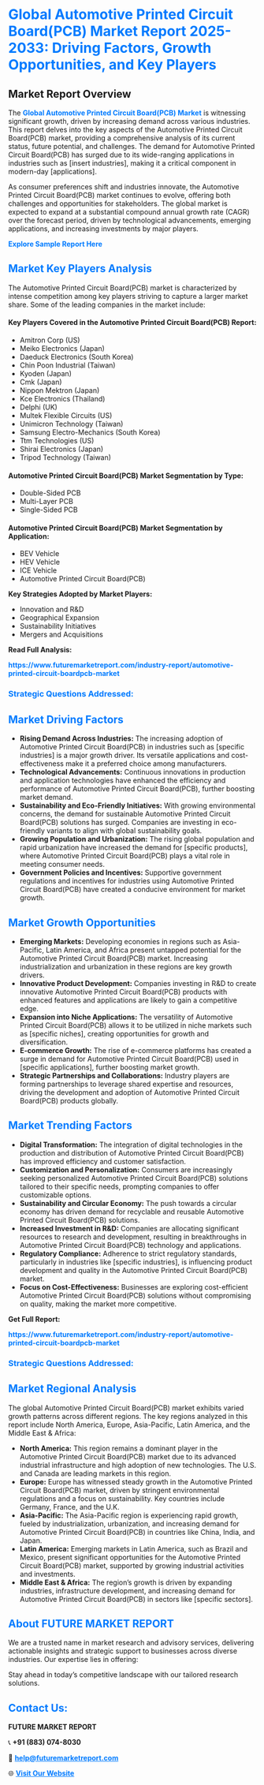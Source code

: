 <h1 style="color: #007BFF;">Global Automotive Printed Circuit Board(PCB) Market Report 2025-2033: Driving Factors, Growth Opportunities, and Key Players</h1>

<section id="overview">
<h2>Market Report Overview</h2>
<p>The <a href="https://www.futuremarketreport.com/industry-report/automotive-printed-circuit-boardpcb-market" style="color: #007BFF; text-decoration: none;"><strong>Global Automotive Printed Circuit Board(PCB) Market</strong></a> is witnessing significant growth, driven by increasing demand across various industries. This report delves into the key aspects of the Automotive Printed Circuit Board(PCB) market, providing a comprehensive analysis of its current status, future potential, and challenges. The demand for Automotive Printed Circuit Board(PCB) has surged due to its wide-ranging applications in industries such as [insert industries], making it a critical component in modern-day [applications].</p>
<p>As consumer preferences shift and industries innovate, the Automotive Printed Circuit Board(PCB) market continues to evolve, offering both challenges and opportunities for stakeholders. The global market is expected to expand at a substantial compound annual growth rate (CAGR) over the forecast period, driven by technological advancements, emerging applications, and increasing investments by major players.</p>
</section>

<section id="overview">
<p><a href="https://www.futuremarketreport.com/request-sample/reportId=124255" style="color: #007BFF; text-decoration: none;"><strong>Explore Sample Report Here</strong></a></p>
</section>

<section id="key-players">
<h2 style="color: #007BFF;">Market Key Players Analysis</h2>
<p>The Automotive Printed Circuit Board(PCB) market is characterized by intense competition among key players striving to capture a larger market share. Some of the leading companies in the market include:</p>
<h4>Key Players Covered in the Automotive Printed Circuit Board(PCB) Report:</h4>
<ul><li>Amitron Corp (US)</li><li>Meiko Electronics (Japan)</li><li>Daeduck Electronics (South Korea)</li><li>Chin Poon Industrial (Taiwan)</li><li>Kyoden (Japan)</li><li>Cmk (Japan)</li><li>Nippon Mektron (Japan)</li><li>Kce Electronics (Thailand)</li><li>Delphi (UK)</li><li>Multek Flexible Circuits (US)</li><li>Unimicron Technology (Taiwan)</li><li>Samsung Electro-Mechanics (South Korea)</li><li>Ttm Technologies (US)</li><li>Shirai Electronics (Japan)</li><li>Tripod Technology (Taiwan)</li></ul>
<h4>Automotive Printed Circuit Board(PCB) Market Segmentation by Type:</h4>
<ul><li>Double-Sided PCB</li><li>Multi-Layer PCB</li><li>Single-Sided PCB</li></ul>

<h4>Automotive Printed Circuit Board(PCB) Market Segmentation by Application:</h4>
<ul><li>BEV Vehicle</li><li>HEV Vehicle</li><li>ICE Vehicle</li><li>Automotive Printed Circuit Board(PCB)</li></ul>
<p><strong>Key Strategies Adopted by Market Players:</strong></p>
<ul>
<li>Innovation and R&D</li>
<li>Geographical Expansion</li>
<li>Sustainability Initiatives</li>
<li>Mergers and Acquisitions</li>
</ul>
</section>

<section>
<p><strong>Read Full Analysis: </strong></p><a href="https://www.futuremarketreport.com/industry-report/automotive-printed-circuit-boardpcb-market" style="color: #007BFF; text-decoration: none;"><strong>https://www.futuremarketreport.com/industry-report/automotive-printed-circuit-boardpcb-market</strong></a>
<h3 style="color: #007BFF;">Strategic Questions Addressed:</h3>
</section>

<section id="driving-factors">
<h2 style="color: #007BFF;">Market Driving Factors</h2>
<ul>
<li><strong>Rising Demand Across Industries:</strong> The increasing adoption of Automotive Printed Circuit Board(PCB) in industries such as [specific industries] is a major growth driver. Its versatile applications and cost-effectiveness make it a preferred choice among manufacturers.</li>
<li><strong>Technological Advancements:</strong> Continuous innovations in production and application technologies have enhanced the efficiency and performance of Automotive Printed Circuit Board(PCB), further boosting market demand.</li>
<li><strong>Sustainability and Eco-Friendly Initiatives:</strong> With growing environmental concerns, the demand for sustainable Automotive Printed Circuit Board(PCB) solutions has surged. Companies are investing in eco-friendly variants to align with global sustainability goals.</li>
<li><strong>Growing Population and Urbanization:</strong> The rising global population and rapid urbanization have increased the demand for [specific products], where Automotive Printed Circuit Board(PCB) plays a vital role in meeting consumer needs.</li>
<li><strong>Government Policies and Incentives:</strong> Supportive government regulations and incentives for industries using Automotive Printed Circuit Board(PCB) have created a conducive environment for market growth.</li>
</ul>
</section>

<section id="growth-opportunities">
<h2 style="color: #007BFF;">Market Growth Opportunities</h2>
<ul>
<li><strong>Emerging Markets:</strong> Developing economies in regions such as Asia-Pacific, Latin America, and Africa present untapped potential for the Automotive Printed Circuit Board(PCB) market. Increasing industrialization and urbanization in these regions are key growth drivers.</li>
<li><strong>Innovative Product Development:</strong> Companies investing in R&D to create innovative Automotive Printed Circuit Board(PCB) products with enhanced features and applications are likely to gain a competitive edge.</li>
<li><strong>Expansion into Niche Applications:</strong> The versatility of Automotive Printed Circuit Board(PCB) allows it to be utilized in niche markets such as [specific niches], creating opportunities for growth and diversification.</li>
<li><strong>E-commerce Growth:</strong> The rise of e-commerce platforms has created a surge in demand for Automotive Printed Circuit Board(PCB) used in [specific applications], further boosting market growth.</li>
<li><strong>Strategic Partnerships and Collaborations:</strong> Industry players are forming partnerships to leverage shared expertise and resources, driving the development and adoption of Automotive Printed Circuit Board(PCB) products globally.</li>
</ul>
</section>

<section id="trending-factors">
<h2 style="color: #007BFF;">Market Trending Factors</h2>
<ul>
<li><strong>Digital Transformation:</strong> The integration of digital technologies in the production and distribution of Automotive Printed Circuit Board(PCB) has improved efficiency and customer satisfaction.</li>
<li><strong>Customization and Personalization:</strong> Consumers are increasingly seeking personalized Automotive Printed Circuit Board(PCB) solutions tailored to their specific needs, prompting companies to offer customizable options.</li>
<li><strong>Sustainability and Circular Economy:</strong> The push towards a circular economy has driven demand for recyclable and reusable Automotive Printed Circuit Board(PCB) solutions.</li>
<li><strong>Increased Investment in R&D:</strong> Companies are allocating significant resources to research and development, resulting in breakthroughs in Automotive Printed Circuit Board(PCB) technology and applications.</li>
<li><strong>Regulatory Compliance:</strong> Adherence to strict regulatory standards, particularly in industries like [specific industries], is influencing product development and quality in the Automotive Printed Circuit Board(PCB) market.</li>
<li><strong>Focus on Cost-Effectiveness:</strong> Businesses are exploring cost-efficient Automotive Printed Circuit Board(PCB) solutions without compromising on quality, making the market more competitive.</li>
</ul>
</section>

<section>
<p><strong>Get Full Report: </strong></p><a href="https://www.futuremarketreport.com/industry-report/automotive-printed-circuit-boardpcb-market" style="color: #007BFF; text-decoration: none;"><strong>https://www.futuremarketreport.com/industry-report/automotive-printed-circuit-boardpcb-market</strong></a>
<h3 style="color: #007BFF;">Strategic Questions Addressed:</h3>
</section>


<section id="regional-analysis">
<h2 style="color: #007BFF;">Market Regional Analysis</h2>
<p>The global Automotive Printed Circuit Board(PCB) market exhibits varied growth patterns across different regions. The key regions analyzed in this report include North America, Europe, Asia-Pacific, Latin America, and the Middle East & Africa:</p>
<ul>
<li><strong>North America:</strong> This region remains a dominant player in the Automotive Printed Circuit Board(PCB) market due to its advanced industrial infrastructure and high adoption of new technologies. The U.S. and Canada are leading markets in this region.</li>
<li><strong>Europe:</strong> Europe has witnessed steady growth in the Automotive Printed Circuit Board(PCB) market, driven by stringent environmental regulations and a focus on sustainability. Key countries include Germany, France, and the U.K.</li>
<li><strong>Asia-Pacific:</strong> The Asia-Pacific region is experiencing rapid growth, fueled by industrialization, urbanization, and increasing demand for Automotive Printed Circuit Board(PCB) in countries like China, India, and Japan.</li>
<li><strong>Latin America:</strong> Emerging markets in Latin America, such as Brazil and Mexico, present significant opportunities for the Automotive Printed Circuit Board(PCB) market, supported by growing industrial activities and investments.</li>
<li><strong>Middle East & Africa:</strong> The region’s growth is driven by expanding industries, infrastructure development, and increasing demand for Automotive Printed Circuit Board(PCB) in sectors like [specific sectors].</li>
</ul>
</section>

<footer>
<h2 style="color: #007BFF;">About FUTURE MARKET REPORT</h2>
<p>We are a trusted name in market research and advisory services, delivering actionable insights and strategic support to businesses across diverse industries. Our expertise lies in offering:</p>

<p>Stay ahead in today’s competitive landscape with our tailored research solutions.</p>

<h2 style="color: #007BFF;">Contact Us:</h2>
<p><strong>FUTURE MARKET REPORT</strong></p>
<p>📞 <strong>+91 (883) 074-8030</strong></p>
<p>📧 <strong><a href="mailto:help@futuremarketreport.com" style="color: #007BFF;">help@futuremarketreport.com</a></strong></p>
<p>🌐 <strong><a href="https://www.futuremarketreport.com/" style="color: #007BFF;">Visit Our Website</a></strong></p>
</footer>